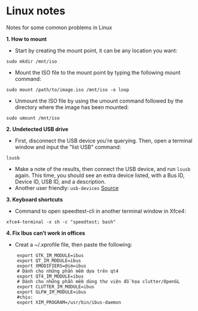 Linux notes
================
Notes for some common problems in Linux

**1. How to mount**
- Start by creating the mount point, it can be any location you want:
```
sudo mkdir /mnt/iso
```
- Mount the ISO file to the mount point by typing the following mount command:
```
sudo mount /path/to/image.iso /mnt/iso -o loop
```
- Unmount the ISO file by using the umount command followed by the directory where the image has been mounted:
```
sudo umount /mnt/iso
```
**2. Undetected USB drive**
- First, disconnect the USB device you're querying. Then, open a terminal window and input the "list USB" command: 
```
lsusb
```
- Make a note of the results, then connect the USB device, and run ```lsusb``` again. This time, you should see an extra device listed, with a Bus ID, Device ID, USB ID, and a description. 
- Another user friendly: ```usb-devices```
[Source](https://www.makeuseof.com/tag/fix-usb-device-port-linux/)

**3. Keyboard shortcuts**
- Command to open speedtest-cli in another terminal window in Xfce4:
```
xfce4-terminal -x sh -c "speedtest; bash"
```

**4. Fix Ibus can’t work in offices**
- Creat a ~/.xprofile file, then paste the following:
```
	export GTK_IM_MODULE=ibus	
	export QT_IM_MODULE=ibus
	export XMODIFIERS=@im=ibus
	# Dành cho những phần mềm dựa trên qt4
	export QT4_IM_MODULE=ibus
	# Dành cho những phần mềm dùng thư viện đồ họa clutter/OpenGL
	export CLUTTER_IM_MODULE=ibus
	export GLFW_IM_MODULE=ibus
	#chịu:
	export XIM_PROGRAM=/usr/bin/ibus-daemon
```
